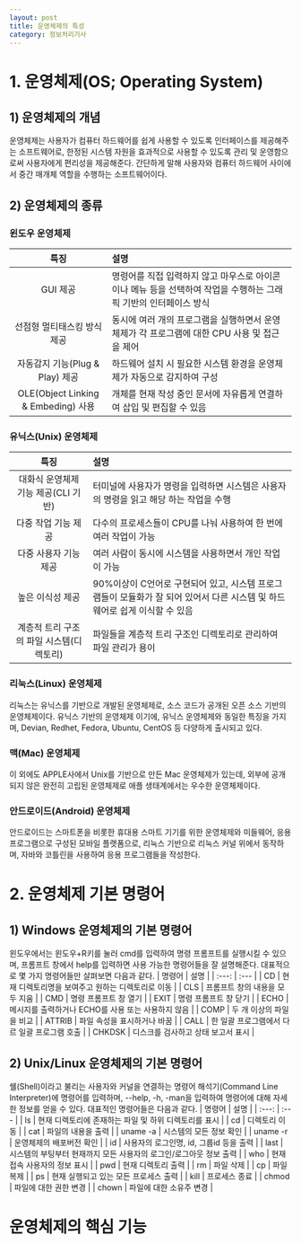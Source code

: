 ```yaml
---
layout: post
title: 운영체제의 특성
category: 정보처리기사
---
```


# 1. 운영체제(OS; Operating System)
## 1) 운영체제의 개념
운영체제는 사용자가 컴퓨터 하드웨어를 쉽게 사용할 수 있도록 인터페이스를 제공해주는 소프트웨어로, 한정된 시스템 자원을 효과적으로 사용할 수 있도록 관리 및 운영함으로써 사용자에게 편리성을 제공해준다. 
간단하게 말해 사용자와 컴퓨터 하드웨어 사이에서 중간 매개체 역할을 수행하는 소프트웨어이다. 

## 2) 운영체제의 종류
### 윈도우 운영체제
| 특징 | 설명 |
| :---: | :--- |
| GUI 제공 | 명령어를 직접 입력하지 않고 마우스로 아이콘이나 메뉴 등을 선택하여 작업을 수행하는 그래픽 기반의 인터페이스 방식 |
| 선점형 멀티태스킹 방식 제공 | 동시에 여러 개의 프로그램을 실행하면서 운영체제가 각 프로그램에 대한 CPU 사용 및 접근을 제어 |
| 자동감지 기능(Plug & Play) 제공 | 하드웨어 설치 시 필요한 시스템 환경을 운영체제가 자동으로 감지하여 구성 |
| OLE(Object Linking & Embeding) 사용 | 개체를 현재 작성 중인 문서에 자유롭게 연결하여 삽입 및 편집할 수 있음 |
 
### 유닉스(Unix) 운영체제
| 특징 | 설명 |
| :---: | :--- |
| 대화식 운영체제 기능 제공(CLI 기반) | 터미널에 사용자가 명령을 입력하면 시스템은 사용자의 명령을 읽고 해당 하는 작업을 수행 |
| 다중 작업 기능 제공 | 다수의 프로세스들이 CPU를 나눠 사용하여 한 번에 여러 작업이 가능 |
| 다중 사용자 기능 제공 | 여러 사람이 동시에 시스템을 사용하면서 개인 작업이 가능 |
| 높은 이식성 제공 | 90%이상이 C언어로 구현되어 있고, 시스템 프로그램들이 모듈화가 잘 되어 있어서 다른 시스템 및 하드웨어로 쉽게 이식할 수 있음 |
| 계층적 트리 구조의 파일 시스템(디렉토리) | 파일들을 계층적 트리 구조인 디렉토리로 관리하여 파일 관리가 용이 |

### 리눅스(Linux) 운영체제
리눅스는 유닉스를 기반으로 개발된 운영체제로, 소스 코드가 공개된 오픈 소스 기반의 운영체제이다.
유닉스 기반의 운영체제 이기에, 유닉스 운영체제와 동일한 특징을 가지며, Devian, Redhet, Fedora, Ubuntu, CentOS 등 다양하게 출시되고 있다.

### 맥(Mac) 운영체제
이 외에도 APPLE사에서 Unix를 기반으로 만든 Mac 운영체제가 있는데, 외부에 공개되지 않은 완전히 고립된 운영체제로 애플 생태계에서는 우수한 운영체제이다.

### 안드로이드(Android) 운영체제
안드로이드는 스마트폰을 비롯한 휴대용 스마트 기기를 위한 운영체제와 미들웨어, 응용 프로그램으로 구성된 모바일 플랫폼으로, 리눅스 기반으로 리눅스 커널 위에서 동작하며, 자바와 코틀린을 사용하여 응용 프로그램들을 작성한다.
 
# 2. 운영체제 기본 명령어
## 1) Windows 운영체제의 기본 명령어
윈도우에서는 윈도우+R키를 눌러 cmd를 입력하여 명령 프롬프트를 실행시킬 수 있으며, 프롬프트 창에서 help를 입력하면 사용 가능한 명령어들을 잘 설명해준다. 대표적으로 몇 가지 명령어들만 살펴보면 다음과 같다.
| 명령어 | 설명 |
| :---: | :--- |
| CD | 현재 디렉토리명을 보여주고 원하는 디렉토리로 이동 |
| CLS | 프롬프트 창의 내용을 모두 지움 |
| CMD | 명령 프롬프트 창 열기 |
| EXIT | 명령 프롬프트 창 닫기 |
| ECHO | 메시지를 출력하거나 ECHO를 사용 또는 사용하지 않음 |
| COMP | 두 개 이상의 파일을 비교 |
| ATTRIB | 파일 속성을 표시하거나 바꿈 |
| CALL | 한 일괄 프로그램에서 다르 일괄 프로그램 호출 |
| CHKDSK | 디스크를 검사하고 상태 보고서 표시 |

## 2) Unix/Linux 운영체제의 기본 명령어
쉘(Shell)이라고 불리는 사용자와 커널을 연결하는 명령어 해석기(Command Line Interpreter)에 명령어를 입력하며, --help, -h, -man을 입력하여 명령어에 대해 자세한 정보를 얻을 수 있다. 대표적인 명령어들은 다음과 같다.
| 명령어 | 설명 |
| :---: | :--- |
| ls | 현재 디렉토리에 존재하는 파일 및 하위 디렉토리를 표시 |
| cd | 디렉토리 이동 |
| cat | 파일의 내용을 출력 |
| uname -a | 시스템의 모든 정보 확인 |
| uname -r | 운영체제의 배포버전 확인 |
| id | 사용자의 로그인명, id, 그룹id 등을 출력 |
| last | 시스템의 부팅부터 현재까지 모든 사용자의 로그인/로그아웃 정보 출력 |
| who | 현재 접속 사용자의 정보 표시 |
| pwd | 현재 디렉토리 출력 |
| rm | 파일 삭제 |
| cp | 파일 복제 |
| ps | 현재 실행되고 있는 모든 프로세스 출력 |
| kill | 프로세스 종료 |
| chmod | 파일에 대한 권한 변경 |
| chown | 파일에 대한 소유주 변경 |

# 운영체제의 핵심 기능
